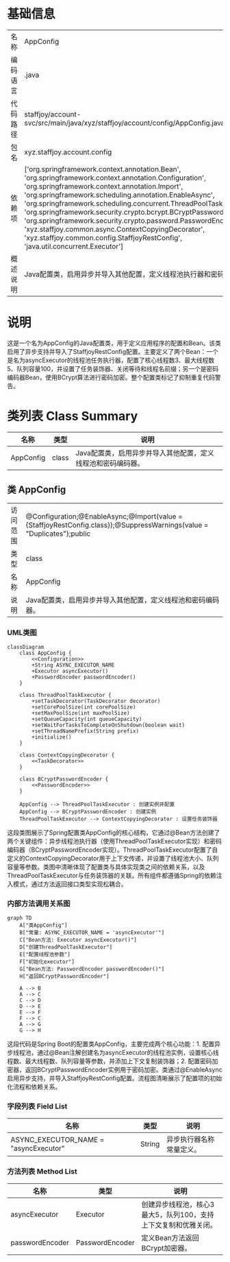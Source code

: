 # 基础信息

|      |      |
|------|------|
| 名称 | AppConfig |
| 编码语言 | .java |
| 代码路径 | staffjoy/account-svc/src/main/java/xyz/staffjoy/account/config/AppConfig.java |
| 包名 | xyz.staffjoy.account.config |
| 依赖项 | ['org.springframework.context.annotation.Bean', 'org.springframework.context.annotation.Configuration', 'org.springframework.context.annotation.Import', 'org.springframework.scheduling.annotation.EnableAsync', 'org.springframework.scheduling.concurrent.ThreadPoolTaskExecutor', 'org.springframework.security.crypto.bcrypt.BCryptPasswordEncoder', 'org.springframework.security.crypto.password.PasswordEncoder', 'xyz.staffjoy.common.async.ContextCopyingDecorator', 'xyz.staffjoy.common.config.StaffjoyRestConfig', 'java.util.concurrent.Executor'] |
| 概述说明 | Java配置类，启用异步并导入其他配置，定义线程池执行器和密码加密器。 |

# 说明

这是一个名为AppConfig的Java配置类，用于定义应用程序的配置和Bean。该类启用了异步支持并导入了StaffjoyRestConfig配置。主要定义了两个Bean：一个是名为asyncExecutor的线程池任务执行器，配置了核心线程数3、最大线程数5、队列容量100，并设置了任务装饰器、关闭等待和线程名前缀；另一个是密码编码器Bean，使用BCrypt算法进行密码加密。整个配置类标记了抑制重复代码警告。

# 类列表 Class Summary

| 名称   | 类型  | 说明 |
|-------|------|-------------|
| AppConfig | class | Java配置类，启用异步并导入其他配置，定义线程池和密码编码器。 |



## 类 AppConfig

|      |      |
|------|------|
| 访问范围 | @Configuration;@EnableAsync;@Import(value = {StaffjoyRestConfig.class});@SuppressWarnings(value = "Duplicates");public |
| 类型 | class |
| 名称 | AppConfig |
| 说明 | Java配置类，启用异步并导入其他配置，定义线程池和密码编码器。 |


### UML类图

```mermaid
classDiagram
    class AppConfig {
        <<Configuration>>
        +String ASYNC_EXECUTOR_NAME
        +Executor asyncExecutor()
        +PasswordEncoder passwordEncoder()
    }

    class ThreadPoolTaskExecutor {
        +setTaskDecorator(TaskDecorator decorator)
        +setCorePoolSize(int corePoolSize)
        +setMaxPoolSize(int maxPoolSize)
        +setQueueCapacity(int queueCapacity)
        +setWaitForTasksToCompleteOnShutdown(boolean wait)
        +setThreadNamePrefix(String prefix)
        +initialize()
    }

    class ContextCopyingDecorator {
        <<TaskDecorator>>
    }

    class BCryptPasswordEncoder {
        <<PasswordEncoder>>
    }

    AppConfig --> ThreadPoolTaskExecutor : 创建实例并配置
    AppConfig --> BCryptPasswordEncoder : 创建实例
    ThreadPoolTaskExecutor --> ContextCopyingDecorator : 设置任务装饰器
```

这段类图展示了Spring配置类AppConfig的核心结构，它通过@Bean方法创建了两个关键组件：异步线程池执行器（使用ThreadPoolTaskExecutor实现）和密码编码器（BCryptPasswordEncoder实现）。ThreadPoolTaskExecutor配置了自定义的ContextCopyingDecorator用于上下文传递，并设置了线程池大小、队列容量等参数。类图中清晰体现了配置类与具体实现类之间的依赖关系，以及ThreadPoolTaskExecutor与任务装饰器的关联。所有组件都遵循Spring的依赖注入模式，通过方法返回接口类型实现松耦合。


### 内部方法调用关系图

```mermaid
graph TD
    A["类AppConfig"]
    B["常量: ASYNC_EXECUTOR_NAME = 'asyncExecutor'"]
    C["Bean方法: Executor asyncExecutor()"]
    D["创建ThreadPoolTaskExecutor"]
    E["配置线程池参数"]
    F["初始化executor"]
    G["Bean方法: PasswordEncoder passwordEncoder()"]
    H["返回BCryptPasswordEncoder"]

    A --> B
    A --> C
    C --> D
    D --> E
    E --> F
    F --> C
    A --> G
    G --> H
```

这段代码是Spring Boot的配置类AppConfig，主要完成两个核心功能：1. 配置异步线程池，通过@Bean注解创建名为asyncExecutor的线程池实例，设置核心线程数、最大线程数、队列容量等参数，并添加上下文复制装饰器；2. 配置密码加密器，返回BCryptPasswordEncoder实例用于密码加密。类通过@EnableAsync启用异步支持，并导入StaffjoyRestConfig配置。流程图清晰展示了配置项的初始化流程和依赖关系。

### 字段列表 Field List

| 名称  | 类型  | 说明 |
|-------|-------|------|
| ASYNC_EXECUTOR_NAME = "asyncExecutor" | String | 异步执行器名称常量定义。 |

### 方法列表 Method List

| 名称  | 类型  | 说明 |
|-------|-------|------|
| asyncExecutor | Executor | 创建异步线程池，核心3最大5，队列100，支持上下文复制和优雅关闭。 |
| passwordEncoder | PasswordEncoder | 定义Bean方法返回BCrypt加密器。 |




